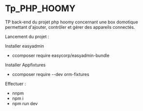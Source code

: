 # Tp_PHP_HOOMY
TP back-end du projet php hoomy concernant une box domotique permettant d'ajouter, contrôler et gérer des appareils connectés.


Lancement du projet : 

Installer easyadmin
- ccomposer require easycorp/easyadmin-bundle

Installer Appfixtures
- ccomposer require --dev orm-fixtures

Effectuer :
- nnpm
- npm i
- npm run dev